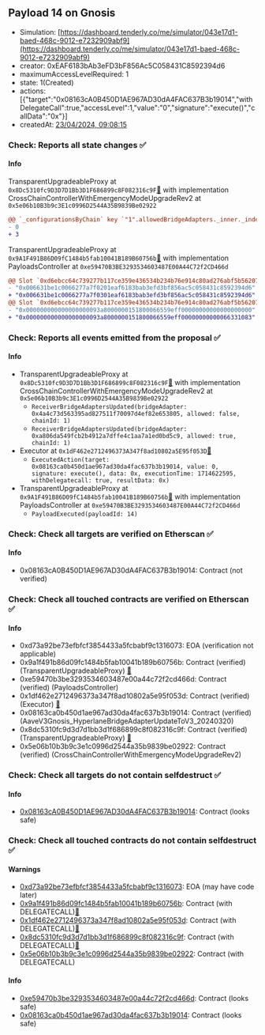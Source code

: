 ## Payload 14 on Gnosis

- Simulation: [https://dashboard.tenderly.co/me/simulator/043e17d1-baed-468c-9012-e7232909abf9](https://dashboard.tenderly.co/me/simulator/043e17d1-baed-468c-9012-e7232909abf9)
- creator: 0xEAF6183bAb3eFD3bF856Ac5C058431C8592394d6
- maximumAccessLevelRequired: 1
- state: 1(Created)
- actions: [{"target":"0x08163cA0B450D1AE967AD30dA4FAC637B3b19014","withDelegateCall":true,"accessLevel":1,"value":"0","signature":"execute()","callData":"0x"}]
- createdAt: [23/04/2024, 09:08:15](https://gnosisscan.io/tx/0x75ef25b2c7ffac0136ff64642e2e079aff9fa297c9bbd56f9758f446a4d2826d)

### Check: Reports all state changes :white_check_mark:

#### Info


TransparentUpgradeableProxy at `0x8Dc5310fc9D3D7D1Bb3D1F686899c8F082316c9F`[:ghost:](https://github.com/bgd-labs/aave-address-book "GovernanceV3Gnosis.CROSS_CHAIN_CONTROLLER") with implementation CrossChainControllerWithEmergencyModeUpgradeRev2 at `0x5e06b10B3b9c3E1c0996D2544A35B9839Be02922`
```diff
@@ `_configurationsByChain` key `"1".allowedBridgeAdapters._inner._indexes.0x000000000000000000000000a806da549fcb2b4912a7dffe4c1aa7a1ed0bd5c9` @@
- 0
+ 3
```

TransparentUpgradeableProxy at `0x9A1F491B86D09fC1484b5fab10041B189B60756b`[:ghost:](https://github.com/bgd-labs/aave-address-book "GovernanceV3Gnosis.PAYLOADS_CONTROLLER") with implementation PayloadsController at `0xe59470B3BE3293534603487E00A44C72f2CD466d`
```diff
@@ Slot `0xd6ebcc64c739277b117ce359e436534b234b76e914c80ad276abf5b562078939` @@
- "0x006631be1c0066277a7f0201eaf6183bab3efd3bf856ac5c058431c8592394d6"
+ "0x006631be1c0066277a7f0301eaf6183bab3efd3bf856ac5c058431c8592394d6"
@@ Slot `0xd6ebcc64c739277b117ce359e436534b234b76e914c80ad276abf5b56207893a` @@
- "0x000000000000000000093a8000000151800066559eff00000000000000000000"
+ "0x000000000000000000093a8000000151800066559eff00000000000066331083"
```


### Check: Reports all events emitted from the proposal :white_check_mark:

#### Info

- TransparentUpgradeableProxy at `0x8Dc5310fc9D3D7D1Bb3D1F686899c8F082316c9F`[:ghost:](https://github.com/bgd-labs/aave-address-book "GovernanceV3Gnosis.CROSS_CHAIN_CONTROLLER") with implementation CrossChainControllerWithEmergencyModeUpgradeRev2 at `0x5e06b10B3b9c3E1c0996D2544A35B9839Be02922`
  - `ReceiverBridgeAdaptersUpdated(bridgeAdapter: 0x4a4c73d563395ad827511f70097d4ef82e653805, allowed: false, chainId: 1)`
  - `ReceiverBridgeAdaptersUpdated(bridgeAdapter: 0xa806da549fcb2b4912a7dffe4c1aa7a1ed0bd5c9, allowed: true, chainId: 1)`
- Executor at `0x1dF462e2712496373A347f8ad10802a5E95f053D`[:ghost:](https://github.com/bgd-labs/aave-address-book "AaveV3Gnosis.ACL_ADMIN, GovernanceV3Gnosis.EXECUTOR_LVL_1")
  - `ExecutedAction(target: 0x08163ca0b450d1ae967ad30da4fac637b3b19014, value: 0, signature: execute(), data: 0x, executionTime: 1714622595, withDelegatecall: true, resultData: 0x)`
- TransparentUpgradeableProxy at `0x9A1F491B86D09fC1484b5fab10041B189B60756b`[:ghost:](https://github.com/bgd-labs/aave-address-book "GovernanceV3Gnosis.PAYLOADS_CONTROLLER") with implementation PayloadsController at `0xe59470B3BE3293534603487E00A44C72f2CD466d`
  - `PayloadExecuted(payloadId: 14)`

### Check: Check all targets are verified on Etherscan :white_check_mark:

#### Info

- 0x08163cA0B450D1AE967AD30dA4FAC637B3b19014: Contract (not verified) 

### Check: Check all touched contracts are verified on Etherscan :white_check_mark:

#### Info

- 0xd73a92be73efbfcf3854433a5fcbabf9c1316073: EOA (verification not applicable)
- 0x9a1f491b86d09fc1484b5fab10041b189b60756b: Contract (verified) (TransparentUpgradeableProxy) [:ghost:](https://github.com/bgd-labs/aave-address-book "GovernanceV3Gnosis.PAYLOADS_CONTROLLER")
- 0xe59470b3be3293534603487e00a44c72f2cd466d: Contract (verified) (PayloadsController) 
- 0x1df462e2712496373a347f8ad10802a5e95f053d: Contract (verified) (Executor) [:ghost:](https://github.com/bgd-labs/aave-address-book "AaveV3Gnosis.ACL_ADMIN, GovernanceV3Gnosis.EXECUTOR_LVL_1")
- 0x08163ca0b450d1ae967ad30da4fac637b3b19014: Contract (verified) (AaveV3Gnosis_HyperlaneBridgeAdapterUpdateToV3_20240320) 
- 0x8dc5310fc9d3d7d1bb3d1f686899c8f082316c9f: Contract (verified) (TransparentUpgradeableProxy) [:ghost:](https://github.com/bgd-labs/aave-address-book "GovernanceV3Gnosis.CROSS_CHAIN_CONTROLLER")
- 0x5e06b10b3b9c3e1c0996d2544a35b9839be02922: Contract (verified) (CrossChainControllerWithEmergencyModeUpgradeRev2) 

### Check: Check all targets do not contain selfdestruct :white_check_mark:

#### Info

- [0x08163cA0B450D1AE967AD30dA4FAC637B3b19014](https://gnosisscan.io/address/0x08163cA0B450D1AE967AD30dA4FAC637B3b19014): Contract (looks safe)

### Check: Check all touched contracts do not contain selfdestruct :white_check_mark:

#### Warnings

- [0xd73a92be73efbfcf3854433a5fcbabf9c1316073](https://gnosisscan.io/address/0xd73a92be73efbfcf3854433a5fcbabf9c1316073): EOA (may have code later)
- [0x9a1f491b86d09fc1484b5fab10041b189b60756b](https://gnosisscan.io/address/0x9a1f491b86d09fc1484b5fab10041b189b60756b): Contract (with DELEGATECALL)[:ghost:](https://github.com/bgd-labs/aave-address-book "GovernanceV3Gnosis.PAYLOADS_CONTROLLER")
- [0x1df462e2712496373a347f8ad10802a5e95f053d](https://gnosisscan.io/address/0x1df462e2712496373a347f8ad10802a5e95f053d): Contract (with DELEGATECALL)[:ghost:](https://github.com/bgd-labs/aave-address-book "AaveV3Gnosis.ACL_ADMIN, GovernanceV3Gnosis.EXECUTOR_LVL_1")
- [0x8dc5310fc9d3d7d1bb3d1f686899c8f082316c9f](https://gnosisscan.io/address/0x8dc5310fc9d3d7d1bb3d1f686899c8f082316c9f): Contract (with DELEGATECALL)[:ghost:](https://github.com/bgd-labs/aave-address-book "GovernanceV3Gnosis.CROSS_CHAIN_CONTROLLER")
- [0x5e06b10b3b9c3e1c0996d2544a35b9839be02922](https://gnosisscan.io/address/0x5e06b10b3b9c3e1c0996d2544a35b9839be02922): Contract (with DELEGATECALL)

#### Info

- [0xe59470b3be3293534603487e00a44c72f2cd466d](https://gnosisscan.io/address/0xe59470b3be3293534603487e00a44c72f2cd466d): Contract (looks safe)
- [0x08163ca0b450d1ae967ad30da4fac637b3b19014](https://gnosisscan.io/address/0x08163ca0b450d1ae967ad30da4fac637b3b19014): Contract (looks safe)


